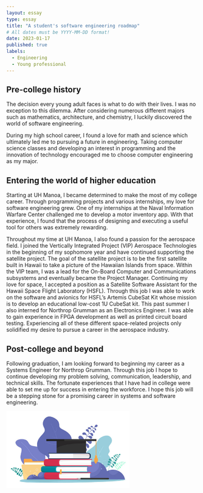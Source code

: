 ```yaml
---
layout: essay
type: essay
title: "A student's software engineering roadmap"
# All dates must be YYYY-MM-DD format!
date: 2023-01-17
published: true
labels:
  - Engineering
  - Young professional
---
```


## Pre-college history
The decision every young adult faces is what to do with their lives. I was no exception to this dilemma. After considering numerous different majors such as mathematics, architecture, and chemistry, I luckily discovered the world of software engineering. 

During my high school career, I found a love for math and science which ultimately led me to pursuing a future in engineering. Taking computer science classes and developing an interest in programming and the innovation of technology encouraged me to choose computer engineering as my major. 

## Entering the world of higher education
Starting at UH Manoa, I became determined to make the most of my college career. Through programming projects and various internships, my love for software engineering grew. One of my internships at the Naval Information Warfare Center challenged me to develop a motor inventory app. With that experience, I found that the process of designing and executing a useful tool for others was extremely rewarding. 

Throughout my time at UH Manoa, I also found a passion for the aerospace field. I joined the Vertically Integrated Project (VIP) Aerospace Technologies in the beginning of my sophomore year and have continued supporting the satellite project. The goal of the satellite project is to be the first satellite built in Hawaii to take a picture of the Hawaiian Islands from space. Within the VIP team, I was a lead for the On-Board Computer and Communications subsystems and eventually became the Project Manager. Continuing my love for space, I accepted a position as a Satellite Software Assistant for the Hawaii Space Flight Laboratory (HSFL). Through this job I was able to work on the software and avionics for HSFL’s Artemis CubeSat Kit whose mission is to develop an educational low-cost 1U CubeSat kit. This past summer I also interned for Northrop Grumman as an Electronics Engineer. I was able to gain experience in FPGA development as well as printed circuit board testing. Experiencing all of these different space-related projects only solidified my desire to pursue a career in the aerospace industry.

## Post-college and beyond
Following graduation, I am looking forward to beginning my career as a Systems Engineer for Northrop Grumman. Through this job I hope to continue developing my problem solving, communication, leadership, and technical skills. The fortunate experiences that I have had in college were able to set me up for success in entering the workforce. I hope this job will be a stepping stone for a promising career in systems and software engineering.

<div class="text-center p-4">
  <img width="325px" src="../img/books.jpg" class="img-thumbnail" >
</div>
